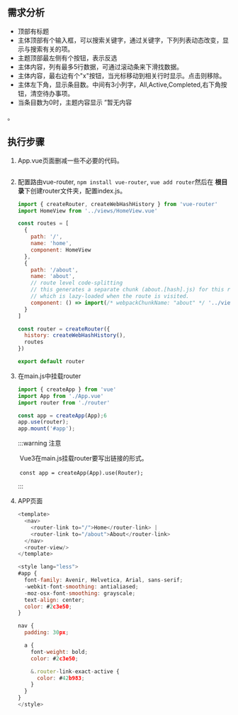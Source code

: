 




## 需求分析
-  顶部有标题
-  主体顶部有个输入框，可以搜索关键字，通过关键字，下列列表动态改变，显示与搜索有关的项。
-  主题顶部最左侧有个按钮，表示反选
-  主体内容，列有最多5行数据，可通过滚动条来下滑找数据。
-  主体内容，最右边有个"x"按钮，当光标移动到相关行时显示。点击则移除。
-  主体左下角，显示条目数。中间有3小列字，All,Active,Completed,右下角按钮，清空待办事项。
-  当条目数为0时，主题内容显示 ”暂无内容


。
## 执行步骤

1. App.vue页面删减一些不必要的代码。

   ```
   
   ```

   

2. 配置路由vue-router,  `npm install vue-router`, `vue add router`然后在 **根目录**下创建router文件夹，配置index.js。

   ```js
   import { createRouter, createWebHashHistory } from 'vue-router'
   import HomeView from '../views/HomeView.vue'
   
   const routes = [
     {
       path: '/',
       name: 'home',
       component: HomeView
     },
     {
       path: '/about',
       name: 'about',
       // route level code-splitting
       // this generates a separate chunk (about.[hash].js) for this route
       // which is lazy-loaded when the route is visited.
       component: () => import(/* webpackChunkName: "about" */ '../views/AboutView.vue')
     }
   ]
   
   const router = createRouter({
     history: createWebHashHistory(),
     routes
   })
   
   export default router
   
   ```

3. 在main.js中挂载router

   ```js
   import { createApp } from 'vue'
   import App from './App.vue'
   import router from './router'
   
   const app = createApp(App);6
   app.use(router);
   app.mount('#app');
   
   ```

   :::warning 注意

   ​	Vue3在main.js挂载router要写出链接的形式。

   ​	`const app = createApp(App).use(Router);`

   :::

4. APP页面

   ```js
   <template>
     <nav>
       <router-link to="/">Home</router-link> |
       <router-link to="/about">About</router-link>
     </nav>
     <router-view/>
   </template>
   
   <style lang="less">
   #app {
     font-family: Avenir, Helvetica, Arial, sans-serif;
     -webkit-font-smoothing: antialiased;
     -moz-osx-font-smoothing: grayscale;
     text-align: center;
     color: #2c3e50;
   }
   
   nav {
     padding: 30px;
   
     a {
       font-weight: bold;
       color: #2c3e50;
   
       &.router-link-exact-active {
         color: #42b983;
       }
     }
   }
   </style>
   
   ```

   

